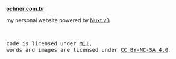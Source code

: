 **[ochner.com.br](https://ochner.com.br)**

my personal website powered by [Nuxt v3](https://nuxt.com/)

<br>

<samp>code is licensed under <a href='./LICENSE'>MIT</a>,<br> words and images are licensed under <a href='https://creativecommons.org/licenses/by-nc-sa/4.0/'>CC BY-NC-SA 4.0</a></samp>.
